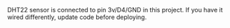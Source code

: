 DHT22 sensor is connected to pin 3v/D4/GND in this project.  If you have it wired differently, update code before deploying.
